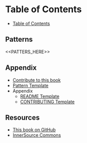 <!--
Do not edit toc.md directly!!!
Instead edit toc_template.md
-->

<!--
  GOTCHA !!!
  Paths in here are relative to this file, and not relative to the root specified in .gitbook.yaml.
-->

# Table of Contents

* [Table of Contents](../book/toc.md)

## Patterns

<<PATTERS_HERE>>

## Appendix

* [Contribute to this book](../book/contribute-to-this-book.md)
* [Pattern Template](../meta/pattern-template.md)
* Appendix
  * [README Template]("../patterns/2-structured/project-setup/templates/README-template.md")
  * [CONTRIBUTING Template]("../patterns/2-structured/project-setup/templates/CONTRIBUTING-template.md")

## Resources

* [This book on GitHub](https://github.com/InnerSourceCommons/InnerSourcePatterns)
* [InnerSource Commons](http://innersourcecommons.org)
